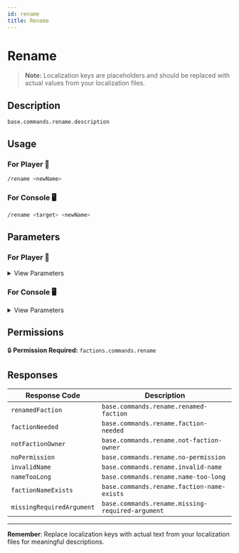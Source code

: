 ```yaml
---
id: rename
title: Rename
---
```


# Rename

> **Note:** Localization keys are placeholders and should be replaced with actual values from your localization files.

## Description

`base.commands.rename.description`

## Usage

### For Player 👤

```bash
/rename <newName>
```

### For Console 🖥️

```bash
/rename <target> <newName>
```

## Parameters

### For Player 👤

<details>
<summary>View Parameters</summary>

| Parameter | Type | Required | Description |
|-----------|------|----------|-------------|
| newName | String | Yes | `base.commands.rename.arguments.newName.description` |

</details>

### For Console 🖥️

<details>
<summary>View Parameters</summary>

| Parameter | Type | Required | Description |
|-----------|------|----------|-------------|
| target | OfflinePlayer | Yes | `base.commands.rename.arguments.target.description` |
| newName | String | Yes | `base.commands.rename.arguments.newName.description` |

</details>

## Permissions

🔒 **Permission Required:** `factions.commands.rename`

## Responses

| Response Code             | Description                                         |
|---------------------------|-----------------------------------------------------|
| `renamedFaction` | `base.commands.rename.renamed-faction` |
| `factionNeeded` | `base.commands.rename.faction-needed` |
| `notFactionOwner` | `base.commands.rename.not-faction-owner` |
| `noPermission` | `base.commands.rename.no-permission` |
| `invalidName` | `base.commands.rename.invalid-name` |
| `nameTooLong` | `base.commands.rename.name-too-long` |
| `factionNameExists` | `base.commands.rename.faction-name-exists` |
| `missingRequiredArgument` | `base.commands.rename.missing-required-argument` |

---
**Remember**: Replace localization keys with actual text from your localization files for meaningful descriptions.

